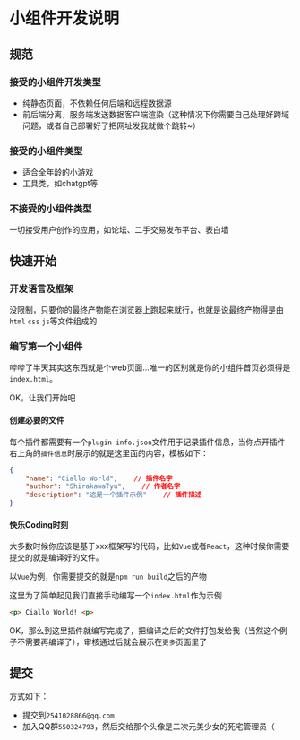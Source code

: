 # 小组件开发说明
## 规范
### 接受的小组件开发类型

- 纯静态页面，不依赖任何后端和远程数据源
- 前后端分离，服务端发送数据客户端渲染（这种情况下你需要自己处理好跨域问题，或者自己部署好了把网址发我就做个跳转~）

### 接受的小组件类型

- 适合全年龄的小游戏
- 工具类，如chatgpt等

### 不接受的小组件类型

一切接受用户创作的应用，如论坛、二手交易发布平台、表白墙

## 快速开始
### 开发语言及框架

没限制，只要你的最终产物能在浏览器上跑起来就行，也就是说最终产物得是由`html` `css` `js`等文件组成的

### 编写第一个小组件

哔哔了半天其实这东西就是个web页面...唯一的区别就是你的小组件首页必须得是`index.html`。

OK，让我们开始吧

#### 创建必要的文件

每个插件都需要有一个`plugin-info.json`文件用于记录插件信息，当你点开插件右上角的`插件信息`时展示的就是这里面的内容，模板如下：
```json
{
    "name": "Ciallo World",    // 插件名字
    "author": "ShirakawaTyu",    // 作者名字
    "description": "这是一个插件示例"    // 插件描述
}
```
#### 快乐Coding时刻

大多数时候你应该是基于xxx框架写的代码，比如`Vue`或者`React`，这种时候你需要提交的就是编译好的文件。

以`Vue`为例，你需要提交的就是`npm run build`之后的产物

这里为了简单起见我们直接手动编写一个`index.html`作为示例
```html
<p> Ciallo World! <p>
 ````
OK，那么到这里插件就编写完成了，把编译之后的文件打包发给我（当然这个例子不需要再编译了），审核通过后就会展示在`更多`页面里了

## 提交
方式如下：
- 提交到`2541028866@qq.com`
- 加入QQ群`550324793`，然后交给那个头像是二次元美少女的死宅管理员（
